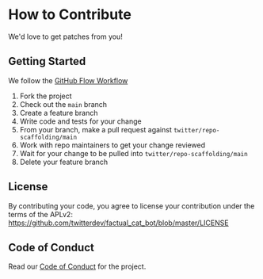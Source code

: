# How to Contribute

We'd love to get patches from you!

## Getting Started

We follow the [GitHub Flow Workflow](https://guides.github.com/introduction/flow/)

1. Fork the project
1. Check out the `main` branch
1. Create a feature branch
1. Write code and tests for your change
1. From your branch, make a pull request against `twitter/repo-scaffolding/main`
1. Work with repo maintainers to get your change reviewed
1. Wait for your change to be pulled into `twitter/repo-scaffolding/main`
1. Delete your feature branch

## License

By contributing your code, you agree to license your contribution under the
terms of the APLv2: https://github.com/twitterdev/factual_cat_bot/blob/master/LICENSE

## Code of Conduct

Read our [Code of Conduct](CODE_OF_CONDUCT.md) for the project.
